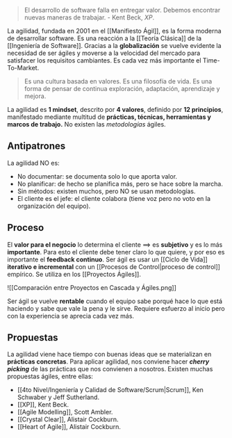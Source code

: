 > El desarrollo de software falla en entregar valor. Debemos encontrar nuevas maneras de trabajar. - Kent Beck, _XP_.

La agilidad, fundada en 2001 en el [[Manifiesto Ágil]], es la forma moderna de desarrollar software. Es una reacción a la [[Teoría Clásica]] de la [[Ingeniería de Software]]. Gracias a la **globalización** se vuelve evidente la necesidad de ser ágiles y moverse a la velocidad del mercado para satisfacer los requisitos cambiantes. Es cada vez más importante el Time-To-Market.

> Es una cultura basada en valores.
> Es una filosofía de vida.
> Es una forma de pensar de continua exploración, adaptación, aprendizaje y mejora.

La agilidad es **1 mindset**, descrito por **4 valores**, definido por **12 principios**, manifestado mediante multitud de **prácticas, técnicas, herramientas y marcos de trabajo.** No existen las _metodologías_ ágiles.

## Antipatrones

La agilidad NO es:

- No documentar: se documenta solo lo que aporta valor.
- No planificar: de hecho se planifica más, pero se hace sobre la marcha.
- Sin métodos: existen muchos, pero NO se usan metodologías.
- El cliente es el jefe: el cliente colabora (tiene voz pero no voto en la organización del equipo).

## Proceso

El **valor para el negocio** lo determina el cliente $\implies$ es **subjetivo** y es lo más **importante**. Para esto el cliente debe tener claro lo que quiere, y por eso es importante el **feedback continuo**. Ser ágil es usar un [[Ciclo de Vida]] **iterativo e incremental** con un [[Procesos de Control|proceso de control]] empírico. Se utiliza en los [[Proyectos Ágiles]].

![[Comparación entre Proyectos en Cascada y Ágiles.png]]

Ser ágil se vuelve **rentable** cuando el equipo sabe porqué hace lo que está haciendo y sabe que vale la pena y le sirve. Requiere esfuerzo al inicio pero con la experiencia se aprecia cada vez más.

## Propuestas

La agilidad viene hace tiempo con buenas ideas que se materializan en **prácticas concretas**. Para aplicar agilidad, nos conviene hacer **_cherry picking_** de las prácticas que nos convienen a nosotros. Existen muchas propuestas ágiles, entre ellas:

- [[4to Nivel/Ingeniería y Calidad de Software/Scrum|Scrum]], Ken Schwaber y Jeff Sutherland.
- [[XP]], Kent Beck.
- [[Agile Modelling]], Scott Ambler.
- [[Crystal Clear]], Alistair Cockburn.
- [[Heart of Agile]], Alistair Cockburn.
